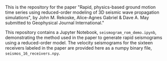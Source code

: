 This is the repository for the paper "Rapid, physics-based ground motion time series using reduced-order modeling of 3D seismic wave propagation simulations", by John M. Rekoske, Alice-Agnes Gabriel & Dave A. May submitted to Geophysical Journal International."

This repository contains a Jupyter Notebook, `seismogram_rom_demo.ipynb`, demonstrating the method used in the paper to generate rapid seismograms using a reduced-order model. The velocity seismograms for the sixteen receivers labeled in the paper are provided here as a numpy binary file, `seismos_16_receivers.npy`.
